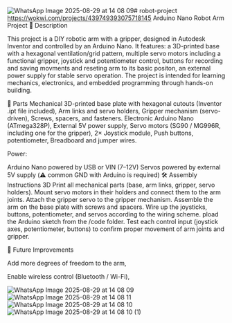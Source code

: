 ![WhatsApp Image 2025-08-29 at 14 08 09](https://github.com/user-attachments/assets/8010f038-1251-42a5-ba07-5a83bdb6b355)# robot-project
https://wokwi.com/projects/439749393075718145
Arduino Nano Robot Arm Project
📖 Description

This project is a DIY robotic arm with a gripper, designed in Autodesk Inventor and controlled by an Arduino Nano.
It features:
a 3D-printed base with a hexagonal ventilation/grid pattern,
multiple servo motors including a functional gripper,
joystick and potentiometer control,
buttons for recording and saving movments and reseting arm to its basic positon,
an external power supply for stable servo operation.
The project is intended for learning mechanics, electronics, and embedded programming through hands-on building.

🔩 Parts
Mechanical
3D-printed base plate with hexagonal cutouts (Inventor .ipt file included),
Arm links and servo holders,
Gripper mechanism (servo-driven),
Screws, spacers, and fasteners.
Electronic
Arduino Nano (ATmega328P),
External 5V power supply,
Servo motors (SG90 / MG996R, including one for the gripper),
2× Joystick module,
Push buttons,
potentiometer,
Breadboard and jumper wires.

Power:

Arduino Nano powered by USB or VIN (7–12V)
Servos powered by external 5V supply (⚠️ common GND with Arduino is required)
🛠️ Assembly Instructions
3D Print all mechanical parts (base, arm links, gripper, servo holders).
Mount servo motors in their holders and connect them to the arm joints.
Attach the gripper servo to the gripper mechanism.
Assemble the arm on the base plate with screws and spacers.
Wire up the joysticks, buttons, potentiometer, and servos according to the wiring scheme.
pload the Arduino sketch from the /code folder.
Test each control input (joystick axes, potentiometer, buttons) to confirm proper movement of arm joints and gripper.

🚀 Future Improvements

Add more degrees of freedom to the arm,

Enable wireless control (Bluetooth / Wi-Fi),


![WhatsApp Image 2025-08-29 at 14 08 09](https://github.com/user-attachments/assets/b706d12c-3c11-4de3-882a-b6c6a318f827)
![WhatsApp Image 2025-08-29 at 14 08 11](https://github.com/user-attachments/assets/2ead8035-6467-4506-a158-2e1607a83d58)
![WhatsApp Image 2025-08-29 at 14 08 10](https://github.com/user-attachments/assets/523e5973-e2c1-4fae-ba20-e7eb0a7b786a)
![WhatsApp Image 2025-08-29 at 14 08 10 (1)](https://github.com/user-attachments/assets/e0ebb197-76b1-4dbb-aa07-c27cf8f4de02)
